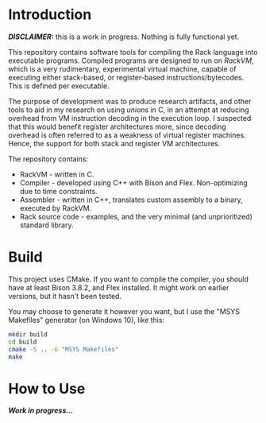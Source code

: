 # Introduction
***DISCLAIMER:*** this is a work in progress. Nothing is fully functional yet.

This repository contains software tools for compiling the Rack language into executable programs. Compiled programs are designed to run on *RackVM*, which is a very rudimentary, experimental virtual machine, capable of executing either stack-based, or register-based instructions/bytecodes. This is defined per executable.

The purpose of development was to produce research artifacts, and other tools to aid in my research on using *union*s in C, in an attempt at reducing overhead from VM instruction decoding in the execution loop. I suspected that this would benefit register architectures more, since decoding overhead is often referred to as a weakness of virtual register machines. Hence, the support for both stack and register VM architectures.

The repository contains:

<ul>
    <li> RackVM - written in C.
    <li> Compiler - developed using C++ with Bison and Flex. Non-optimizing due to time constraints.
    <li> Assembler - written in C++, translates custom assembly to a binary, executed by RackVM.
    <li> Rack source code - examples, and the very minimal (and unprioritized) standard library.
</ul>


# Build
This project uses CMake. If you want to compile the compiler, you should have at least Bison 3.8.2, and Flex installed. It might work on earlier versions, but it hasn't been tested.

You may choose to generate it however you want, but I use the "MSYS Makefiles" generator (on Windows 10), like this:
```bash
mkdir build
cd build
cmake -S .. -G "MSYS Makefiles"
make
```

# How to Use
***Work in progress...***
